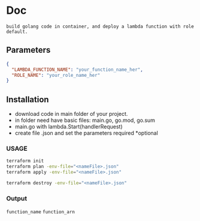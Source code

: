 # Doc
`build golang code in container, and deploy a lambda function with role default.`

## Parameters

```json
{
  "LAMBDA_FUNCTION_NAME": "your_function_name_her",
  "ROLE_NAME": "your_role_name_her"
}
```

## Installation
- download code in main folder of your project.
- in folder need have basic files: main.go, go.mod, go.sum
- main.go with lambda.Start(handlerRequest)
- create file <nameFile>.json and set the parameters required *optional

### USAGE
    
```bash
terraform init
terraform plan -env-file="<nameFile>.json"
terraform apply -env-file="<nameFile>.json"

terraform destroy -env-file="<nameFile>.json"
```

### Output
`function_name`
`function_arn`